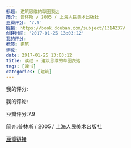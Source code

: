 ```yaml
---
标题: 建筑思维的草图表达
简介: 普林斯 / 2005 / 上海人民美术出版社
豆瓣评分: '7.9'
链接: https://book.douban.com/subject/1314237/
创建时间: '2017-01-25 13:03:12'
我的评分:
标签: 建筑
评论:
date: 2017-01-25 13:03:12
title: 读过 - 建筑思维的草图表达
tags: [读书]
categories: [建筑]
---
```


我的评分:

我的评论:

豆瓣评分:7.9

简介:普林斯 / 2005 / 上海人民美术出版社

[豆瓣链接](https://book.douban.com/subject/1314237/)

